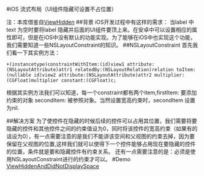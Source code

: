 #iOS 流式布局（UI组件隐藏可设置不占位置）

注：本库借鉴自[ViewHidden](https://github.com/wangyin1/ViewHidden)
##背景
iOS开发过程中有这样的需求： 当label 中text 为空时要将label 隐藏并后面的UI组件要顶上来。在安卓中可以设置相应的属性即可，但是在iOS中没有默认的功能实现。为了能够在iOS中也实现这个功能，我们需要知道一些NSLayoutConstraint的知识。
##NSLayoutConstraint
首先我们看一下其实例方法：
```
+(instancetype)constraintWithItem:(id)view1 attribute:(NSLayoutAttribute)attr1 relatedBy:(NSLayoutRelation)relation toItem:(nullable id)view2 attribute:(NSLayoutAttribute)attr2 multiplier:(CGFloat)multiplier constant:(CGFloat)c;
```

根据其实例方法我们可以知道，每一个constraint都有两个item,firstItem: 
要添加约束的对象  secondItem: 被参照对象。当然设置宽高约束时，secondItem 设置为nil.

##解决方案
为了使控件在隐藏的时候后续的控件可以占用其位置，我们需要将要隐藏的控件和其他控件之间的约束值设为0，同时将该控件的宽高约束（如果有的话设为0），有一点需要注意的是我们不能讲该空间和父视图的约束去掉，因为要保留在父视图的位置,这样我们就可以使得下一个控件能够占用现在要隐藏的控件的位置，条件就是要和隐藏控件有约束关系。
还有一点需要注意的是：必须是使用NSLayoutConstraint进行的约束才可以。
#Demo
[ViewHiddenAndDidNotDisplaySpace](https://github.com/iMinger/ViewHiddenAndDidNotDisplaySpace)

